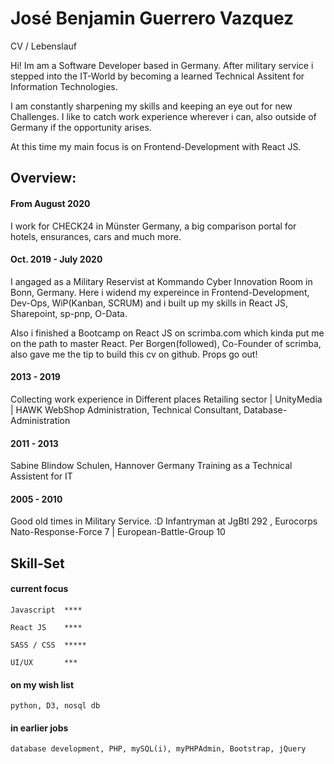 # José Benjamin Guerrero Vazquez
CV / Lebenslauf

Hi! Im am a Software Developer based in Germany. 
After military service i stepped into the IT-World by becoming a learned Technical Assitent for Information Technologies.

I am constantly sharpening my skills and keeping an eye out for new Challenges. 
I like to catch work experience wherever i can, also outside of Germany if the opportunity arises.

At this time my main focus is on Frontend-Development with React JS. 

## Overview:
#### From August 2020
I work for CHECK24 in Münster Germany, a big comparison portal for hotels, ensurances, cars and much more. 

#### Oct. 2019 - July 2020
I angaged as a Military Reservist at Kommando Cyber Innovation Room in Bonn, Germany.
Here i widend my expereince in Frontend-Development, Dev-Ops, WiP(Kanban, SCRUM) and i built up my skills in React JS, Sharepoint, sp-pnp, O-Data.

Also i finished a Bootcamp on React JS on scrimba.com which kinda put me on the path to master React. 
Per Borgen(followed), Co-Founder of scrimba, also gave me the tip to build this cv on github. Props go out!

#### 2013 - 2019
Collecting work experience in Different places
Retailing sector | UnityMedia | HAWK
WebShop Administration, Technical Consultant, Database-Administration

#### 2011 - 2013
Sabine Blindow Schulen, Hannover Germany
Training as a Technical Assistent for IT 

#### 2005 - 2010
Good old times in Military Service. :D
Infantryman at JgBtl 292 , Eurocorps
Nato-Response-Force 7 | European-Battle-Group 10


## Skill-Set

#### current focus

    Javascript  **** 

    React JS    **** 

    SASS / CSS  ***** 

    UI/UX       ***

#### on my wish list

    python, D3, nosql db

#### in earlier jobs

    database development, PHP, mySQL(i), myPHPAdmin, Bootstrap, jQuery
